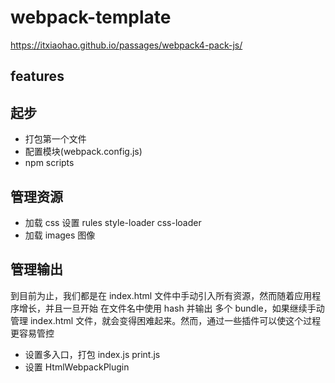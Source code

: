 # webpack-template

https://itxiaohao.github.io/passages/webpack4-pack-js/

## features

## 起步

- 打包第一个文件
- 配置模块(webpack.config.js)
- npm scripts

## 管理资源

- 加载 css 设置 rules style-loader css-loader
- 加载 images 图像

## 管理输出

到目前为止，我们都是在 index.html 文件中手动引入所有资源，然而随着应用程序增长，并且一旦开始 在文件名中使用 hash 并输出 多个 bundle，如果继续手动管理 index.html 文件，就会变得困难起来。然而，通过一些插件可以使这个过程更容易管控

- 设置多入口，打包 index.js print.js
- 设置 HtmlWebpackPlugin
